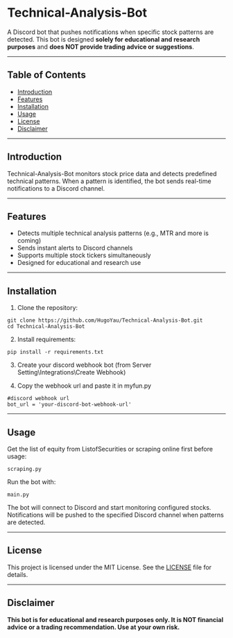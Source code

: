 # Technical-Analysis-Bot

A Discord bot that pushes notifications when specific stock patterns are detected. This bot is designed **solely for educational and research purposes** and **does NOT provide trading advice or suggestions**.

---

## Table of Contents

- [Introduction](#introduction)  
- [Features](#features)  
- [Installation](#installation)  
- [Usage](#usage)
- [License](#license)  
- [Disclaimer](#disclaimer)  

---

## Introduction
Technical-Analysis-Bot monitors stock price data and detects predefined technical patterns. When a pattern is identified, the bot sends real-time notifications to a Discord channel.

---

## Features

- Detects multiple technical analysis patterns (e.g., MTR and more is coming)  
- Sends instant alerts to Discord channels  
- Supports multiple stock tickers simultaneously
- Designed for educational and research use

---

## Installation

1. Clone the repository:
```
git clone https://github.com/HugoYau/Technical-Analysis-Bot.git
cd Technical-Analysis-Bot
```

2. Install requirements:
```
pip install -r requirements.txt
```

3. Create your discord webhook bot (from Server Setting\Integrations\Create Webhook)

4. Copy the webhook url and paste it in myfun.py
```
#discord webhook url
bot_url = 'your-discord-bot-webhook-url'
```

---

## Usage

Get the list of equity from ListofSecurities or scraping online first before usage:
```
scraping.py
```

Run the bot with:
```
main.py
```

The bot will connect to Discord and start monitoring configured stocks. Notifications will be pushed to the specified Discord channel when patterns are detected.

---

## License

This project is licensed under the MIT License. See the [LICENSE](LICENSE) file for details.

---

## Disclaimer

**This bot is for educational and research purposes only. It is NOT financial advice or a trading recommendation. Use at your own risk.**

